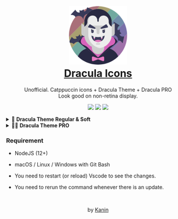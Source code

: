 <h1 align="center">
  <img src="https://raw.githubusercontent.com/Kanin-020/Dracula-Icons/refs/heads/main/resources/icon.png" width="160" alt="Logo"/><br/>
  <a href="https://github.com/Kanin-020/Dracula-Icons">Dracula Icons</a>
</h1>

<p align="center">
  Unofficial. Catppuccin icons + Dracula Theme + Dracula PRO
  <br />
  Look good on non-retina display. 
</p>

<p align="center">
  <img src="https://img.shields.io/github/directory-file-count/thang-nm/Catppuccin-Perfect-Icons/src/icons?label=icons&colorA=363a4f&colorB=eed49f&style=for-the-badge">
    <img src="https://img.shields.io/badge/theme combinations-9-_?colorA=363a4f&colorB=a6da95&style=for-the-badge">
  <img src="https://img.shields.io/badge/palettes-3-_?colorA=363a4f&colorB=b7bdf8&style=for-the-badge">



</p>


<details>
  <summary>🦇 <strong>Dracula Theme Regular & Soft</strong></summary>

<h3>Dracula Regular</h3>

<p align="center">
  <img width="640" src="https://raw.githubusercontent.com/Kanin-020/Dracula-Icons/refs/heads/main/previews/dracula-icons%402x.png">
</p>

<h3>Dracula Soft</h3>

<p align="center">
  <img width="640" src="https://raw.githubusercontent.com/Kanin-020/Dracula-Icons/refs/heads/main/previews/dracula-soft-icons%402x.png">
</p>

</details>

<details>
  <summary>🧛🏻 <strong>Dracula Theme PRO</strong></summary>

<h3>Dracula PRO</h3>

<p align="center">
  <img width="640" src="https://raw.githubusercontent.com/Kanin-020/Dracula-Icons/refs/heads/main/previews/draculaPro-icons%402x.png">
</p>

<h3>Blade</h3>

<p align="center">
  <img width="640" src="https://raw.githubusercontent.com/Kanin-020/Dracula-Icons/refs/heads/main/previews/draculaPro-Blade-icons%402x.png">
</p>

<h3>Buffy</h3>

<p align="center">
  <img width="640" src="https://raw.githubusercontent.com/Kanin-020/Dracula-Icons/refs/heads/main/previews/draculaPro-Buffy-icons%402x.png">
</p>

<h3>Lincoln</h3>

<p align="center">
  <img width="640" src="https://raw.githubusercontent.com/Kanin-020/Dracula-Icons/refs/heads/main/previews/draculaPro-Lincoln-icons%402x.png">
</p>

<h3>Morbius</h3>

<p align="center">
  <img width="640" src="https://raw.githubusercontent.com/Kanin-020/Dracula-Icons/refs/heads/main/previews/draculaPro-Morbius-icons%402x.png">
</p>

<h3>Van Helsing</h3>

<p align="center">
  <img width="640" src="https://raw.githubusercontent.com/Kanin-020/Dracula-Icons/refs/heads/main/previews/draculaPro-VanHelsing-icons%402x.png">
</p>

<h3>Alucard</h3>

<p align="center">
  <img width="640" src="https://raw.githubusercontent.com/Kanin-020/Dracula-Icons/refs/heads/main/previews/draculaPro-Alucard-icons%402x.png">
</p>

</details>



### Requirement

- NodeJS (12+)

- macOS / Linux / Windows with Git Bash

- You need to restart (or reload) Vscode to see the changes.

- You need to rerun the command whenever there is an update.

<br />

<p align="center">
  by <a href="https://github.com/Kanin-020" target="_blank">Kanin</a>
</p>
